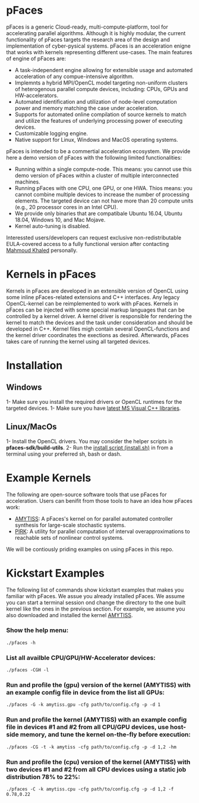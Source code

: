 # pFaces

pFaces is a generic Cloud-ready, multi-compute-platform, tool for accelerating parallel algorithms. 
Although it is highly modular, the current functionality of pFaces targets the research area of the design and implementation of cyber-pysical systems. 
pFaces is an acceleration enigne that works with kernels representing different use-cases. 
The main features of engine of pFaces are:

  - A task-independent engine allowing for extensible usage and  automated acceleration of any compue-intensive algorithm.
  - Implemnts a hybrid MPI/OpenCL model targeting non-uniform clusters of heterogenous parallel compute devices, including: CPUs, GPUs and HW-accelerators.
  - Automated identification and utilization of node-level computation power and memory matching the case under acceleration.
  - Supports for automated online compilation of source kernels to match and utilize the features of underlying processing power of executing devices.
  - Customizable logging engine.
  - Native support for Linux, Windows and MacOS operating systems.

pFaces is intended to be a commertial acceleration ecosystem.
We provide here a demo version of pFaces with the following limited functionalities:
  - Running within a single compute-node. This means: you cannot use this demo version of pFaces within a cluster of multiple interconnected machines.
  - Running pFaces with one CPU, one GPU, or one HWA. Thios means: you cannot combine multiple devices to increase the number of processing elements. The targeted device can not have more than 20 compute units (e.g., 20 processor cores in an Intel CPU).
  - We provide only binaries that are compatibale Ubuntu 16.04, Ubuntu 18.04, Windows 10, and Mac Mojave.
  - Kernel auto-tuning is disabled.

Interessted users/developers can request exclusive non-redistributable EULA-covered access to a 
fully functional version after contacting [Mahmoud Khaled](www.mahmoud-khaled.com) personally.


# Kernels in pFaces
Kernels in pFaces are developed in an extensible version of OpenCL using some inline pFaces-related extensions and C++ interfaces. 
Any legacy OpenCL-kernel can be reimplemented to work with pFaces. 
Kernels in pFaces can be injected with some special markup languages that can be controlled by a kernel driver. 
A kernel driver is responsible for rendering the kernel to match the devices and the task under consideration and should be developed in C++. 
Kernel files migh contain several OpenCL-functions and the kernel driver coordinates the exections as desired. 
Afterwards, pFaces takes care of running the kernel using all targeted devices. 

  
# Installation


## Windows

1- Make sure you install the required drivers or OpenCL runtimes for the targeted devices.
1- Make sure you have [latest MS Visual C++ libraries](https://support.microsoft.com/en-us/help/2977003/the-latest-supported-visual-c-downloads).


## Linux/MacOs

1- Install the OpenCL drivers. You may consider the helper scripts in **pfaces-sdk/build-utils**.
2- Run the [install script (install.sh)](./install.sh) in from a terminal using your preferred sh, bash or dash.


# Example Kernels

The following are open-source software tools that use pFaces for acceleration. Users can benifit from those tools to have an idea how pFaces work:
- [AMYTISS](https://github.com/mkhaled87/pFaces-AMYTISS): A pFaces's kernel on for parallel automated controller synthesis for large-scale stochastic systems.
- [PIRK](https://github.com/alexdevonport/pfaces-pirk): A utility for parallel computation of interval overapproximations to reachable sets of nonlinear control systems.
 
We will be contiously priding examples on using pFaces in this repo.

# Kickstart Examples
The following list of commands show kickstart examples that makes you familiar with pFaces.
We assue you already installed pFaces.
We assume you can start a terminal session ond change the directory to the one built kernel like the ones in the previous section.
For example, we assume you also downloaded and installed the kernel [AMYTISS](https://github.com/mkhaled87/pFaces-AMYTISS).

### Show the help menu:
```
./pfaces -h
```

### List all availble CPU/GPU/HW-Accelerator devices:
```
./pfaces -CGH -l
```

### Run and profile the (gpu) version of the kernel (AMYTISS) with an example config file in device from the list all GPUs:
```
./pfaces -G -k amytiss.gpu -cfg path/to/config.cfg -p -d 1
```

### Run and profile the kernel (AMYTISS) with an example config file in devices #1 and #2 from all CPU/GPU devices, use host-side memory, and tune the kernel on-the-fly before execution:
```
./pfaces -CG -t -k amytiss -cfg path/to/config.cfg -p -d 1,2 -hm
```

### Run and profile the (cpu) version of the kernel (AMYTISS) with two devices #1 and #2 from all CPU devices using a static job distribution 78% to 22%:
```
./pfaces -C -k amytiss.cpu -cfg path/to/config.cfg -p -d 1,2 -f 0.78,0.22
```
